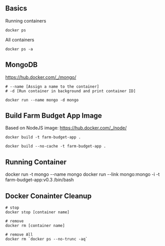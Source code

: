 
## Basics

Running containers
```
docker ps
```

All containers
```
docker ps -a
```

## MongoDB
https://hub.docker.com/_/mongo/

```
# --name [Assign a name to the container]
# -d [Run container in background and print container ID]

docker run --name mongo -d mongo
```

## Build Farm Budget App Image
Based on NodeJS image: https://hub.docker.com/_/node/

```
docker build -t farm-budget-app .
```

```
docker build --no-cache -t farm-budget-app .
```

## Running Container
docker run -t mongo --name mongo
docker run --link mongo:mongo -i -t  farm-budget-app:v0.3  /bin/bash

## Docker Conainter Cleanup

```
# stop
docker stop [container name]

# remove
docker rm [container name]

# remove All
docker rm `docker ps --no-trunc -aq`
```
